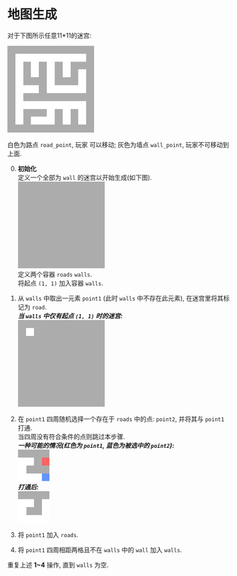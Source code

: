 # 地图生成

对于下图所示任意11*11的迷宫:

![maze](img/create_maze/maze.png)

白色为路点 `road_point`, 玩家 可以移动; 灰色为墙点 `wall_point`, 玩家不可移动到上面.

0. **初始化**  
   定义一个全部为 `wall` 的迷宫以开始生成(如下图).  
   ![maze_begin](img/create_maze/maze_begin.png)  
   定义两个容器 `roads` `walls`.  
   将起点 `(1, 1)` 加入容器 `walls`.


1. 从 `walls` 中取出一元素 `point1` (此时 `walls` 中不存在此元素), 在迷宫里将其标记为 `road`.  
   ***当 `walls` 中仅有起点 `(1, 1)` 时的迷宫:***  
   ![maze](img/create_maze/maze_1.png)


2. 在 `point1` 四周随机选择一个存在于 `roads` 中的点: `point2`, 并将其与 `point1` 打通.  
   当四周没有符合条件的点则跳过本步骤.  
   ***一种可能的情况(红色为 `point1`, 蓝色为被选中的 `point2`):***  
   ![maze_before](img/create_maze/maze_2-1.png)  
   ***打通后:***  
   ![maze_after](img/create_maze/maze_2-2.png)


3. 将 `point1` 加入 `roads`.


4. 将 `point1` 四周相距两格且不在 `walls` 中的 `wall` 加入 `walls`.

重复上述 **1~4** 操作, 直到 `walls` 为空.